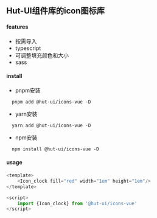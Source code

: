 ## Hut-UI组件库的icon图标库

#### features
- 按需导入
- typescript
- 可调整填充颜色和大小
- sass

#### install

- pnpm安装
```shell
  pnpm add @hut-ui/icons-vue -D
```
- yarn安装
```shell
  yarn add @hut-ui/icons-vue -D
```

- npm安装
```shell
  npm install @hut-ui/icons-vue -D
```

#### usage

```javascript
<template>
    <Icon_clock fill="red" width="1em" height="1em"/>
</template>

<script>
    import {Icon_clock} from '@hut-ui/icons-vue'
</script>

```

